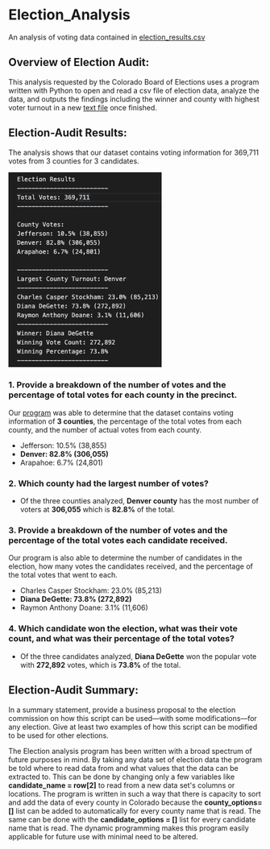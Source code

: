# Election_Analysis


An analysis of voting data contained in [election_results.csv](/Resources/election_results.csv)


## Overview of Election Audit:

This analysis requested by the Colorado Board of Elections uses a program written with Python to open and read a csv file of election data, analyze the data, and outputs the findings including the winner and county with highest voter turnout in a new [text file](/analysis/election_results.txt) once finished.

## Election-Audit Results:

The analysis shows that our dataset contains voting information for 369,711 votes from 3 counties for 3 candidates.

![output.png](/Resources/output.png)

### 1. Provide a breakdown of the number of votes and the percentage of total votes for each county in the precinct.

Our [program](/PyPoll_Challenge.py) was able to determine that the dataset contains voting information of **3 counties**, the percentage of the total votes from each county, and the number of actual votes from each county.

- Jefferson: 10.5% (38,855)
- **Denver: 82.8% (306,055)**
- Arapahoe: 6.7% (24,801)

### 2. Which county had the largest number of votes?

- Of the three counties analyzed, **Denver county** has the most number of voters at **306,055** which is **82.8%** of the total.

### 3. Provide a breakdown of the number of votes and the percentage of the total votes each candidate received.

Our program is also able to determine the number of candidates in the election, how many votes the candidates received, and the percentage of the total votes that went to each.

- Charles Casper Stockham: 23.0% (85,213)
- **Diana DeGette: 73.8% (272,892)**
- Raymon Anthony Doane: 3.1% (11,606)


### 4. Which candidate won the election, what was their vote count, and what was their percentage of the total votes?

- Of the three candidates analyzed, **Diana DeGette** won the popular vote with **272,892** votes, which is **73.8%** of the total.

## Election-Audit Summary:

In a summary statement, provide a business proposal to the election commission on how this script can be used—with some modifications—for any election. Give at least two examples of how this script can be modified to be used for other elections.

The Election analysis program has been written with a broad spectrum of future purposes in mind. By taking any data set of election data the program be told where to read data from and what values that the data can be extracted to. This can be done by changing only a few variables like **candidate_name = row[2]** to read from a new data set's columns or locations. The program is written in such a way that there is capacity to sort and add the data of every county in Colorado because the **county_options= []** list can be added to automatically for every county name that is read. The same can be done with the **candidate_options = []** list for every candidate name that is read. The dynamic programming makes this program easily applicable for future use with minimal need to be altered. 
